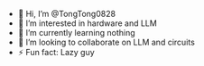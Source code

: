 - 👋 Hi, I’m @TongTong0828
- 👀 I’m interested in hardware and LLM
- 🌱 I’m currently learning nothing
- 💞️ I’m looking to collaborate on LLM and circuits
- ⚡ Fun fact: Lazy guy

<!---
TongTong0828/TongTong0828 is a ✨ special ✨ repository because its `README.md` (this file) appears on your GitHub profile.
You can click the Preview link to take a look at your changes.
--->
